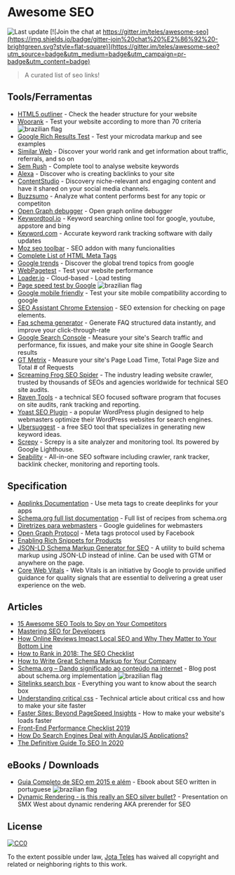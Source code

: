 # Awesome SEO

![Last update](https://img.shields.io/badge/last%20update-09%20MAY%202018-green.svg?style=flat-square)
[![Join the chat at https://gitter.im/teles/awesome-seo](https://img.shields.io/badge/gitter-join%20chat%20%E2%86%92%20-brightgreen.svg?style=flat-square)](https://gitter.im/teles/awesome-seo?utm_source=badge&utm_medium=badge&utm_campaign=pr-badge&utm_content=badge)

> A curated list of seo links!

[br]: https://upload.wikimedia.org/wikipedia/commons/4/40/Icons-flag-br.png  "Conteúdo disponível em português"

## Tools/Ferramentas
* <a href="https://gsnedders.html5.org/outliner/" target="_blank">HTML5 outliner</a> - Check the header structure for your website
* <a href="https://www.woorank.com/pt" target="_blank">Woorank</a> - Test your website according to more than 70 criteria  ![brazilian flag][br]
* <a href="https://search.google.com/test/rich-results" target="_blank">Google Rich Results Test</a> - Test your microdata markup and see examples
* <a href="http://www.similarweb.com/" target="_blank">Similar Web</a> - Discover your world rank and get information about traffic, referrals, and so on
* <a href="http://www.semrush.com/" target="_blank">Sem Rush</a> - Complete tool to analyse website keywords
* <a href="http://openlinkprofiler.org/" target="_blank">Alexa</a> - Discover who is creating backlinks to your site
* <a href="https://app.contentstudio.io" target="_blank">ContentStudio</a> - Discovery niche-relevant and engaging content and have it shared on your social media channels.
* <a href="https://app.buzzsumo.com" target="_blank">Buzzsumo</a> - Analyze what content performs best for any topic or competiton
* <a href="https://developers.facebook.com/tools/debug/" target="_blank">Open Graph debugger</a> - Open graph online debugger
* <a href="http://keywordtool.io/" target="_blank">Keywordtool.io</a> - Keyword searching online tool for google, youtube, appstore and bing
* <a href="https://keyord.com/" target="_blank">Keyword.com</a> - Accurate keyword rank tracking software with daily updates
* <a href="https://moz.com/tools/seo-toolbar" target="_blank">Moz seo toolbar</a> - SEO addon with many funcionalities
* <a href="https://gist.github.com/whitingx/3840905" target="_blank">Complete List of HTML Meta Tags</a>
* <a href="https://www.google.com/trends/" target="_blank">Google trends</a> - Discover the global trend topics from google
* <a href="http://www.webpagetest.org/" target="_blank">WebPagetest</a> - Test your website performance
* <a href="https://loader.io/" target="_blank">Loader.io</a> - Cloud-based - Load testing
* <a href="https://developers.google.com/speed/pagespeed/insights/?hl&#x3D;pt-BR" target="_blank">Page speed test by Google</a>  ![brazilian flag][br]
* <a href="https://www.google.com/webmasters/tools/mobile-friendly" target="_blank">Google mobile friendly</a> - Test your site mobile compatibility according to google
* <a href="https://chrome.google.com/webstore/detail/galileo-seo-assistant/jmehfdipeccfhbfbmkfpikgmfpamlalf" target="_blank">SEO Assistant Chrome Extension</a> - SEO extension for checking on page elements.
* <a href="https://foxmaya.com/tools/faq-schema-generator" target="_blank">Faq schema generator</a> - Generate FAQ structured data instantly, and improve your click-through-rate
* <a href="https://search.google.com/search-console/about" target="_blank">Google Search Console</a> - Measure your site's Search traffic and performance, fix issues, and make your site shine in Google Search results
* <a href="https://gtmetrix.com" target="_blank">GT Metrix</a> - Measure your site's Page Load Time, Total Page Size and Total # of Requests
* <a href="https://www.screamingfrog.co.uk/seo-spider/" target="_blank">Screaming Frog SEO Spider</a> - The industry leading website crawler, trusted by thousands of SEOs and agencies worldwide for technical SEO site audits.
* <a href="https://raventools.com/" target="_blank">Raven Tools</a> - a technical SEO focused software program that focuses on site audits, rank tracking and reporting.
* <a href="https://yoast.com/wordpress/plugins/seo" target="_blank">Yoast SEO Plugin</a> - a popular WordPress plugin designed to help webmasters optimize their WordPress websites for search engines.
* <a href="https://ubersuggest.com" target="_blank">Ubersuggest</a> - a free SEO tool that specializes in generating new keyword ideas.
* <a href="https://screpy.com" target="_blank">Screpy</a> - Screpy is a site analyzer and monitoring tool. Its powered by Google Lighthouse.
* <a href="https://www.seability.net/en/" target="_blank">Seability</a> - All-in-one SEO software including crawler, rank tracker, backlink checker, monitoring and reporting tools.

## Specification
* <a href="http://applinks.org/documentation" target="_blank">Applinks Documentation</a> - Use meta tags to create deeplinks for your apps
* <a href="http://schema.org/docs/full.html" target="_blank">Schema.org full list documentation</a> - Full list of recipes from schema.org
* <a href="https://support.google.com/webmasters/answer/35769" target="_blank">Diretrizes para webmasters</a> - Google guidelines for webmasters
* <a href="http://opengraphprotocol.org" target="_blank">Open Graph Protocol</a> - Meta tags protocol used by Facebook
* <a href="https://developers.google.com/structured-data/rich-snippets/products?ht&#x3D;en&amp;rd&#x3D;1" target="_blank">Enabling Rich Snippets for Products</a>
* <a href="https://www.jamesdflynn.com/json-ld-schema-generator/" target="_blank">JSON-LD Schema Markup Generator for SEO</a> - A utility to build schema markup using JSON-LD instead of inline.  Can be used with GTM or anywhere on the page.
* <a href="https://web.dev/vitals/" target="_blank">Core Web Vitals</a> - Web Vitals is an initiative by Google to provide unified guidance for quality signals that are essential to delivering a great user experience on the web.

## Articles
* <a href="https://mention.com/en/blog/competitor-seo-tools/" target="_blank">15 Awesome SEO Tools to Spy on Your Competitors</a>
* <a href="https://www.git-tower.com/blog/seo-for-developers/" target="_blank">Mastering SEO for Developers</a>
* <a href="https://www.shopify.com/retail/119916611-how-online-reviews-impact-local-seo-and-why-they-matter-to-your-bottom-line" target="_blank">How Online Reviews Impact Local SEO and Why They Matter to Your Bottom Line</a>
* <a href="https://moz.com/blog/rank-in-2018-seo-checklist" target="_blank">How to Rank in 2018: The SEO Checklist</a>
* <a href="https://www.semrush.com/blog/schema-markup-for-company-corporations/" target="_blank">How to Write Great Schema Markup for Your Company</a>
* <a href="http://blog.popupdesign.com.br/schema-org-dando-significado-ao-conteudo-na-internet/" target="_blank">Schema.org – Dando significado ao conteúdo na internet</a> - Blog post about schema.org implementation  ![brazilian flag][br]
* <a href="https://developers.google.com/structured-data/slsb-overview" target="_blank">Sitelinks search box</a> - Everything you want to know about the search box
* <a href="http://www.smashingmagazine.com/2015/08/understanding-critical-css/" target="_blank">Understanding critical css</a> - Technical article about critical css and how to make your site faster
* <a href="https://moz.com/blog/faster-sites-beyond-pagespeed-insights" target="_blank">Faster Sites: Beyond PageSpeed Insights</a> - How to make your website's loads faster
* <a href="https://www.smashingmagazine.com/2019/01/front-end-performance-checklist-2019-pdf-pages/" target="_blank">Front-End Performance Checklist 2019</a>
* <a href="https://stackoverflow.com/questions/13499040/how-do-search-engines-deal-with-angularjs-applications/20766253#20766253" target="_blank">How Do Search Engines Deal with AngularJS Applications?</a>
* <a href="https://backlinko.com/seo-this-year" target="_blank">The Definitive Guide To SEO In 2020</a>

## eBooks / Downloads
* <a href="http://materiais.resultadosdigitais.com.br/guia-completo-seo" target="_blank">Guia Completo de SEO em 2015 e além</a> - Ebook about SEO written in portuguese  ![brazilian flag][br]
* <a href="https://www.slideshare.net/goralewicz/dynamic-rendering-is-this-really-an-seo-silver-bullet" target="_blank">Dynamic Rendering - is this really an SEO silver bullet?</a> - Presentation on SMX West about dynamic rendering AKA prerender for SEO

## License

[![CC0](https://i.creativecommons.org/l/by/4.0/88x31.png)](http://creativecommons.org/licenses/by/4.0/)

To the extent possible under law, [Jota Teles](http://github.com/teles) has waived all copyright and related or neighboring rights to this work.
